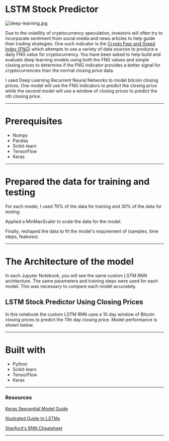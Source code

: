 # LSTM Stock Predictor

![deep-learning.jpg](Images/deep-learning.jpg)

Due to the volatility of cryptocurrency speculation, investors will often try to incorporate sentiment from social media and news articles to help guide their trading strategies. One such indicator is the [Crypto Fear and Greed Index (FNG)](https://alternative.me/crypto/fear-and-greed-index/) which attempts to use a variety of data sources to produce a daily FNG value for cryptocurrency. You have been asked to help build and evaluate deep learning models using both the FNG values and simple closing prices to determine if the FNG indicator provides a better signal for cryptocurrencies than the normal closing price data.

I used Deep Learning Recurrent Neural Networks to model bitcoin closing prices. One model will use the FNG indicators to predict the closing price while the second model will use a window of closing prices to predict the nth closing price.

- - -

# Prerequisites

- Numpy
- Pandas
- Scikit-learn
- TensorFlow
- Keras

- - -

# Prepared the data for training and testing

For each model, I used 70% of the data for training and 30% of the data for testing.

Applied a MinMaxScaler to scale the data for the model.

Finally, reshaped the data to fit the model's requirement of (samples, time steps, features).

- - - 

# The Architecture of the model

In each Jupyter Notebook, you will see the same custom LSTM RNN architecture. The same parameters and training steps were used for each model. This was necessary to compare each model accurately.

## LSTM Stock Predictor Using Closing Prices

In this notebook the custom LSTM RNN uses a 10 day window of Bitcoin closing prices to predict the 11th day closing price. Model performance is shown below.



- - - 

# Built with
- Python
- Scikit-learn
- TensorFlow
- Keras

- - -

### Resources

[Keras Sequential Model Guide](https://keras.io/getting-started/sequential-model-guide/)

[Illustrated Guide to LSTMs](https://towardsdatascience.com/illustrated-guide-to-lstms-and-gru-s-a-step-by-step-explanation-44e9eb85bf21)

[Stanford's RNN Cheatsheet](https://stanford.edu/~shervine/teaching/cs-230/cheatsheet-recurrent-neural-networks)

- - -
